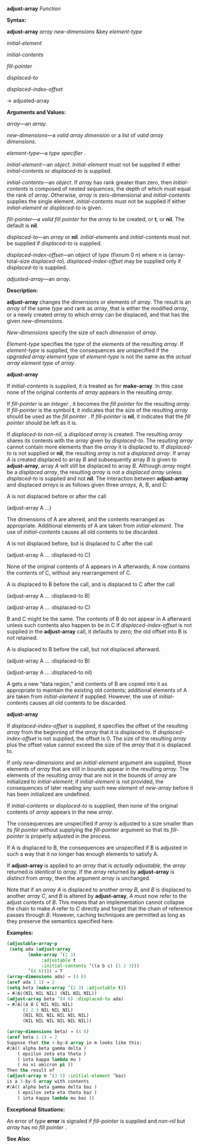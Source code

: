 **adjust-array** *Function* 



**Syntax:** 



**adjust-array** *array new-dimensions* &amp;key *element-type* 



*initial-element* 



*initial-contents* 



*fill-pointer* 



*displaced-to* 



*displaced-index-offset* 



→ adjusted-array 



**Arguments and Values:** 



*array*—an *array*. 



*new-dimensions*—a *valid array dimension* or a *list* of *valid array dimensions*. 



*element-type*—a *type specifier* . 



*initial-element*—an *object*. *Initial-element* must not be supplied if either *initial-contents* or *displaced-to* is supplied. 



*initial-contents*—an *object*. If *array* has rank greater than zero, then *initial-contents* is composed of nested *sequences*, the depth of which must equal the rank of *array*. Otherwise, *array* is zero-dimensional and *initial-contents* supplies the single element. *initial-contents* must not be supplied if either *initial-element* or *displaced-to* is given. 



*fill-pointer*—a *valid fill pointer* for the *array* to be created, or **t**, or **nil**. The default is **nil**. 



*displaced-to*—an *array* or **nil**. *initial-elements* and *initial-contents* must not be supplied if *displaced-to* is supplied. 



*displaced-index-offset*—an *object* of *type* (fixnum 0 *n*) where *n* is (array-total-size *displaced-to*). *displaced-index-offset* may be supplied only if *displaced-to* is supplied. 



*adjusted-array*—an *array*. 



**Description:** 



**adjust-array** changes the dimensions or elements of *array*. The result is an *array* of the same *type* and rank as *array*, that is either the modified *array*, or a newly created *array* to which *array* can be displaced, and that has the given *new-dimensions*. 



*New-dimensions* specify the size of each *dimension* of *array*. 



*Element-type* specifies the *type* of the *elements* of the resulting *array*. If *element-type* is supplied, the consequences are unspecified if the *upgraded array element type* of *element-type* is not the same as the *actual array element type* of *array*. 







 



 



**adjust-array** 



If *initial-contents* is supplied, it is treated as for **make-array**. In this case none of the original contents of *array* appears in the resulting *array*. 



If *fill-pointer* is an *integer* , it becomes the *fill pointer* for the resulting *array*. If *fill-pointer* is the symbol **t**, it indicates that the size of the resulting *array* should be used as the *fill pointer* . If *fill-pointer* is **nil**, it indicates that the *fill pointer* should be left as it is. 



If *displaced-to non-nil*, a *displaced array* is created. The resulting *array* shares its contents with the *array* given by *displaced-to*. The resulting *array* cannot contain more elements than the *array* it is displaced to. If *displaced-to* is not supplied or **nil**, the resulting *array* is not a *displaced array*. If array *A* is created displaced to array *B* and subsequently array *B* is given to **adjust-array**, array *A* will still be displaced to array *B*. Although *array* might be a *displaced array*, the resulting *array* is not a *displaced array* unless *displaced-to* is supplied and not **nil**. The interaction between **adjust-array** and displaced *arrays* is as follows given three *arrays*, A, B, and C: 



A is not displaced before or after the call 



(adjust-array A ...) 



The dimensions of A are altered, and the contents rearranged as appropriate. Additional elements of A are taken from *initial-element*. The use of *initial-contents* causes all old contents to be discarded. 



A is not displaced before, but is displaced to C after the call 



(adjust-array A ... :displaced-to C) 



None of the original contents of A appears in A afterwards; A now contains the contents of C, without any rearrangement of C. 



A is displaced to B before the call, and is displaced to C after the call 



(adjust-array A ... :displaced-to B) 



(adjust-array A ... :displaced-to C) 



B and C might be the same. The contents of B do not appear in A afterward unless such contents also happen to be in C If *displaced-index-offset* is not supplied in the **adjust-array** call, it defaults to zero; the old offset into B is not retained. 



A is displaced to B before the call, but not displaced afterward. 



(adjust-array A ... :displaced-to B) 



(adjust-array A ... :displaced-to nil) 



A gets a new “data region,” and contents of B are copied into it as appropriate to maintain the existing old contents; additional elements of A are taken from *initial-element* if supplied. However, the use of *initial-contents* causes all old contents to be discarded. 







 



 



**adjust-array** 



If *displaced-index-offset* is supplied, it specifies the offset of the resulting *array* from the beginning of the *array* that it is displaced to. If *displaced-index-offset* is not supplied, the offset is 0. The size of the resulting *array* plus the offset value cannot exceed the size of the *array* that it is displaced to. 



If only *new-dimensions* and an *initial-element* argument are supplied, those elements of *array* that are still in bounds appear in the resulting *array*. The elements of the resulting *array* that are not in the bounds of *array* are initialized to *initial-element*; if *initial-element* is not provided, the consequences of later reading any such new *element* of *new-array* before it has been initialized are undefined. 



If *initial-contents* or *displaced-to* is supplied, then none of the original contents of *array* appears in the new *array*. 



The consequences are unspecified if *array* is adjusted to a size smaller than its *fill pointer* without supplying the *fill-pointer* argument so that its *fill-pointer* is properly adjusted in the process. 



If A is displaced to B, the consequences are unspecified if B is adjusted in such a way that it no longer has enough elements to satisfy A. 



If **adjust-array** is applied to an *array* that is *actually adjustable*, the *array* returned is *identical* to *array*. If the *array* returned by **adjust-array** is *distinct* from *array*, then the argument *array* is unchanged. 



Note that if an *array A* is displaced to another *array B*, and *B* is displaced to another *array C*, and *B* is altered by **adjust-array**, *A* must now refer to the adjust contents of *B*. This means that an implementation cannot collapse the chain to make *A* refer to *C* directly and forget that the chain of reference passes through *B*. However, caching techniques are permitted as long as they preserve the semantics specified here. 



**Examples:**
```lisp
(adjustable-array-p 
 (setq ada (adjust-array 
	    (make-array ’(2 3) 
			 :adjustable t 
			 :initial-contents ’((a b c) (1 2 3))) 
	    ’(4 6)))) → T 
(array-dimensions ada) → (4 6) 
(aref ada 1 1) → 2 
(setq beta (make-array ’(2 3) :adjustable t)) 
→ #2A((NIL NIL NIL) (NIL NIL NIL)) 
(adjust-array beta ’(4 6) :displaced-to ada) 
→ #2A((A B C NIL NIL NIL) 
      (1 2 3 NIL NIL NIL) 
      (NIL NIL NIL NIL NIL NIL) 
      (NIL NIL NIL NIL NIL NIL)) 

(array-dimensions beta) → (4 6) 
(aref beta 1 1) → 2 
Suppose that the 4-by-4 array in m looks like this: 
#2A(( alpha beta gamma delta ) 
    ( epsilon zeta eta theta ) 
    ( iota kappa lambda mu ) 
    ( nu xi omicron pi )) 
Then the result of 
(adjust-array m ’(3 5) :initial-element ’baz) 
is a 3-by-5 array with contents 
#2A(( alpha beta gamma delta baz ) 
    ( epsilon zeta eta theta baz ) 
    ( iota kappa lambda mu baz )) 
```
**Exceptional Situations:** 



An error of *type* **error** is signaled if *fill-pointer* is supplied and *non-nil* but *array* has no *fill pointer* . 



**See Also:** 



